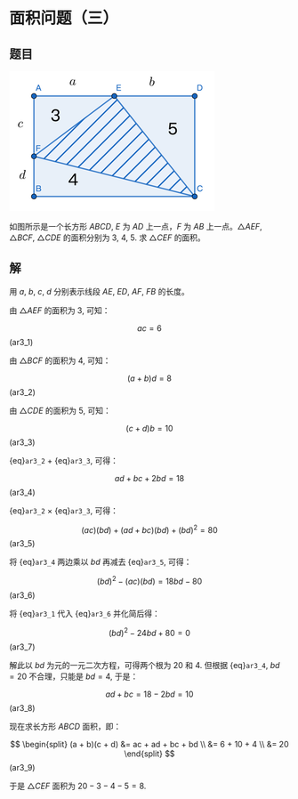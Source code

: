 # 面积问题（三）

## 题目

![area3](/_images/maths/geometry/area3.png)

如图所示是一个长方形 $ABCD$, $E$ 为 $AD$ 上一点，$F$ 为 $AB$ 上一点。$\triangle AEF$, $\triangle BCF$, $\triangle CDE$ 的面积分别为 $3$, $4$, $5$. 求 $\triangle CEF$ 的面积。

## 解

用 $a$, $b$, $c$, $d$ 分别表示线段 $AE$, $ED$, $AF$, $FB$ 的长度。

由 $\triangle AEF$ 的面积为 $3$, 可知：

$$
ac = 6
$$ (ar3_1)

由 $\triangle BCF$ 的面积为 $4$, 可知：

$$
(a + b)d = 8
$$ (ar3_2)

由 $\triangle CDE$ 的面积为 $5$, 可知：

$$
(c + d)b = 10
$$ (ar3_3)

{eq}`ar3_2` $+$ {eq}`ar3_3`, 可得：

$$
ad + bc + 2bd = 18
$$ (ar3_4)

{eq}`ar3_2` $\times$ {eq}`ar3_3`, 可得：

$$
(ac)(bd) + (ad + bc)(bd) + (bd)^2 = 80
$$ (ar3_5)

将 {eq}`ar3_4` 两边乘以 $bd$ 再减去 {eq}`ar3_5`, 可得：

$$
(bd)^2 - (ac)(bd) = 18bd - 80
$$ (ar3_6)

将 {eq}`ar3_1` 代入 {eq}`ar3_6` 并化简后得：

$$
(bd)^2 - 24bd + 80 = 0
$$ (ar3_7)

解此以 $bd$ 为元的一元二次方程，可得两个根为 $20$ 和 $4$. 但根据 {eq}`ar3_4`, $bd = 20$ 不合理，只能是 $bd = 4$, 于是：

$$
ad + bc = 18 - 2bd = 10
$$ (ar3_8)

现在求长方形 $ABCD$ 面积，即：

$$
\begin{split}
(a + b)(c + d) &= ac + ad + bc + bd \\
               &= 6 + 10 + 4 \\
               &= 20
\end{split}
$$ (ar3_9)

于是 $\triangle CEF$ 面积为 $20 - 3 - 4 - 5 = 8$.
